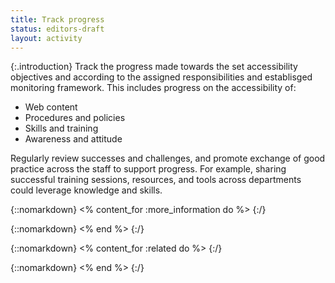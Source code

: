 ```yaml
---
title: Track progress
status: editors-draft
layout: activity
---
```


{:.introduction}
Track the progress made towards the set accessibility objectives and according to the assigned responsibilities and establisged monitoring framework. This includes progress on the accessibility of:

* Web content
* Procedures and policies
* Skills and training
* Awareness and attitude

Regularly review successes and challenges, and promote exchange of good practice across the staff to support progress. For example, sharing successful training sessions, resources, and tools across departments could leverage knowledge and skills.

{::nomarkdown}
<% content_for :more_information do %>
{:/}
  
{::nomarkdown}
<% end %>
{:/}

{::nomarkdown}
<% content_for :related do %>
{:/}

{::nomarkdown}
<% end %>
{:/}
